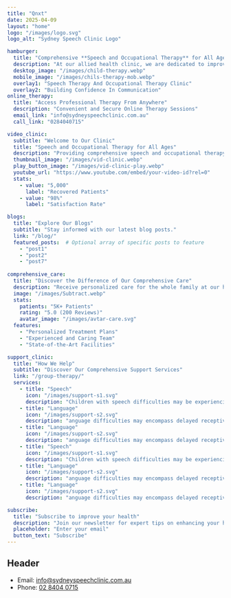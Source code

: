 ```yaml
---
title: "Qnxt"
date: 2025-04-09
layout: "home"
logo: "/images/logo.svg"
logo_alt: "Sydney Speech Clinic Logo"

hamburger:
  title: "Comprehensive **Speech and Occupational Therapy** for All Ages"
  description: "At our allied health clinic, we are dedicated to improving the health and well-being of children and adults with a wide range of professional services."
  desktop_image: "/images/child-therapy.webp"
  mobile_image: "/images/chils-therapy-mob.webp"
  overlay1: "Speech Therapy And Occupational Therapy Clinic"
  overlay2: "Building Confidence In Communication"
online_therapy:
  title: "Access Professional Therapy From Anywhere"
  description: "Convenient and Secure Online Therapy Sessions"
  email_link: "info@sydneyspeechclinic.com.au"
  call_link: "0284040715"

video_clinic:
  subtitle: "Welcome to Our Clinic"
  title: "Speech and Occupational Therapy for All Ages"
  description: "Providing comprehensive speech and occupational therapy services for individuals of all ages, helping them achieve their full potential."
  thumbnail_image: "/images/vid-clinic.webp"
  play_button_image: "/images/vid-clinic-play.webp"
  youtube_url: "https://www.youtube.com/embed/your-video-id?rel=0"
  stats:
    - value: "5,000"
      label: "Recovered Patients"
    - value: "98%"
      label: "Satisfaction Rate"

blogs:
  title: "Explore Our Blogs"
  subtitle: "Stay informed with our latest blog posts."
  link: "/blog/"
  featured_posts:  # Optional array of specific posts to feature
    - "post1"
    - "post2"
    - "post7"
  
comprehensive_care:
  title: "Discover the Difference of Our Comprehensive Care"
  description: "Receive personalized care for the whole family at our health clinic. Our dedicated team provides comprehensive services for children and adults, focusing on quality and compassion to ensure the highest level of care for every patient."
  image: "/images/Subtract.webp"
  stats:
    patients: "5K+ Patients"
    rating: "5.0 (200 Reviews)"
    avatar_image: "/images/avtar-care.svg"
  features:
    - "Personalized Treatment Plans"
    - "Experienced and Caring Team"
    - "State-of-the-Art Facilities"

support_clinic:
  title: "How We Help"
  subtitle: "Discover Our Comprehensive Support Services"
  link: "/group-therapy/"
  services:
    - title: "Speech"
      icon: "/images/support-s1.svg"
      description: "Children with speech difficulties may be experiencing delays/disorders of articulation and phonology, childhood apraxia of speech (CAS) or stuttering. If your child is difficult to understand because of delayed or unusual speech sound error patterns, we can help by diagnosing and then carefully targeting the difficulty using tailored, structured programs."
    - title: "Language"
      icon: "/images/support-s2.svg"
      description: "anguage difficulties may encompass delayed receptive and expressive language skills, late talkers, delayed development of play skills, reduced attention span, specific language impairment, auditory processing disorders and disorders of social communication."
    - title: "Language"
      icon: "/images/support-s2.svg"
      description: "anguage difficulties may encompass delayed receptive and expressive language skills, late talkers, delayed development of play skills, reduced attention span, specific language impairment, auditory processing disorders and disorders of social communication."
    - title: "Speech"
      icon: "/images/support-s1.svg"
      description: "Children with speech difficulties may be experiencing delays/disorders of articulation and phonology, childhood apraxia of speech (CAS) or stuttering. If your child is difficult to understand because of delayed or unusual speech sound error patterns, we can help by diagnosing and then carefully targeting the difficulty using tailored, structured programs."
    - title: "Language"
      icon: "/images/support-s2.svg"
      description: "anguage difficulties may encompass delayed receptive and expressive language skills, late talkers, delayed development of play skills, reduced attention span, specific language impairment, auditory processing disorders and disorders of social communication."
    - title: "Language"
      icon: "/images/support-s2.svg"
      description: "anguage difficulties may encompass delayed receptive and expressive language skills, late talkers, delayed development of play skills, reduced attention span, specific language impairment, auditory processing disorders and disorders of social communication."

subscribe:
  title: "Subscribe to improve your health"
  description: "Join our newsletter for expert tips on enhancing your health and well-being."
  placeholder: "Enter your email"
  button_text: "Subscribe"
---
```


## Header
- Email: [info@sydneyspeechclinic.com.au](mailto:info@sydneyspeechclinic.com.au)
- Phone: [02 8404 0715](tel:0284040715)